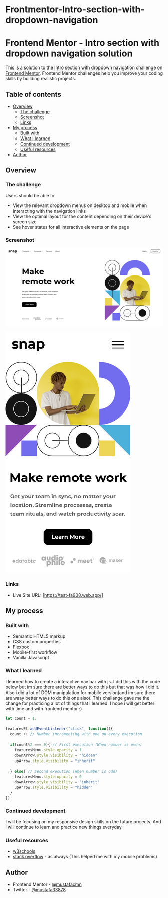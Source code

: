 # Frontmentor-Intro-section-with-dropdown-navigation

# Frontend Mentor - Intro section with dropdown navigation solution

This is a solution to the [Intro section with dropdown navigation challenge on Frontend Mentor](https://www.frontendmentor.io/challenges/intro-section-with-dropdown-navigation-ryaPetHE5). Frontend Mentor challenges help you improve your coding skills by building realistic projects. 

## Table of contents

- [Overview](#overview)
  - [The challenge](#the-challenge)
  - [Screenshot](#screenshot)
  - [Links](#links)
- [My process](#my-process)
  - [Built with](#built-with)
  - [What I learned](#what-i-learned)
  - [Continued development](#continued-development)
  - [Useful resources](#useful-resources)
- [Author](#author)



## Overview

### The challenge

Users should be able to:

- View the relevant dropdown menus on desktop and mobile when interacting with the navigation links
- View the optimal layout for the content depending on their device's screen size
- See hover states for all interactive elements on the page

### Screenshot

![](Screenshots/Desktop.png)

![](Screenshots/mobile.png)


### Links

- Live Site URL: [https://test-fa908.web.app/]

## My process

### Built with

- Semantic HTML5 markup
- CSS custom properties
- Flexbox
- Mobile-first workflow
- Vanilla Javascript



### What I learned

I learned how to create a interactive nav bar with js. I did this with the code below but im sure there are better ways to do this but that was how i did it. Also i did a lot of DOM manipulation for mobile version(and im sure there are waay better ways to do this one also). This challange gave me the change for practicing a lot of things that i learned. I hope i will get better with time and with frontend mentor :)




```js
let count = 1;

featuresEl.addEventListener("click", function(){ 
  count ++ // Number incrementing with one on every execution

  if(count%2 === 0){ // First execution (When number is even)
    featuresMenu.style.opacity = 1
    downArrow.style.visibility = "hidden"
    upArrow.style.visibility = "inherit"
    
  } else{ // Second execution (When number is odd)
    featuresMenu.style.opacity = 0
    downArrow.style.visibility = "inherit"
    upArrow.style.visibility = "hidden"
  }
})
```



### Continued development

I will be focusing on my responsive design skills on the future projects. And i will continue to learn and practice new things everyday.

### Useful resources

- [w3schools](https://www.w3schools.com/) 
- [stack overflow](https://stackoverflow.com/) - as always (This helped me with my mobile problems)

## Author

- Frontend Mentor - [@mustafacmn](https://www.frontendmentor.io/profile/Mustafacmn)
- Twitter - [@mustafa33878](https://twitter.com/Mustafa33878)
